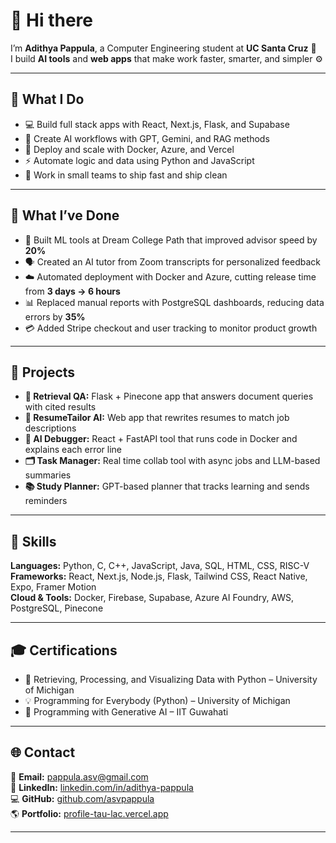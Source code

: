 # 👋 Hi there  

I’m **Adithya Pappula**, a Computer Engineering student at **UC Santa Cruz** 🐌  
I build **AI tools** and **web apps** that make work faster, smarter, and simpler ⚙️  

---

## 💼 What I Do  
- 💻 Build full stack apps with React, Next.js, Flask, and Supabase  
- 🧠 Create AI workflows with GPT, Gemini, and RAG methods  
- 🐳 Deploy and scale with Docker, Azure, and Vercel  
- ⚡ Automate logic and data using Python and JavaScript  
- 🤝 Work in small teams to ship fast and ship clean  

---

## 🚀 What I’ve Done  
- 🤖 Built ML tools at Dream College Path that improved advisor speed by **20%**  
- 🗣️ Created an AI tutor from Zoom transcripts for personalized feedback  
- ☁️ Automated deployment with Docker and Azure, cutting release time from **3 days → 6 hours**  
- 📊 Replaced manual reports with PostgreSQL dashboards, reducing data errors by **35%**  
- 💳 Added Stripe checkout and user tracking to monitor product growth  

---

## 🧩 Projects  
- **🔎 Retrieval QA:** Flask + Pinecone app that answers document queries with cited results  
- **📄 ResumeTailor AI:** Web app that rewrites resumes to match job descriptions  
- **🐞 AI Debugger:** React + FastAPI tool that runs code in Docker and explains each error line  
- **🗂️ Task Manager:** Real time collab tool with async jobs and LLM-based summaries  
- **📚 Study Planner:** GPT-based planner that tracks learning and sends reminders  

---

## 🧰 Skills  
**Languages:** Python, C, C++, JavaScript, Java, SQL, HTML, CSS, RISC-V  
**Frameworks:** React, Next.js, Node.js, Flask, Tailwind CSS, React Native, Expo, Framer Motion  
**Cloud & Tools:** Docker, Firebase, Supabase, Azure AI Foundry, AWS, PostgreSQL, Pinecone  

---

## 🎓 Certifications  
- 🐍 Retrieving, Processing, and Visualizing Data with Python – University of Michigan  
- 💡 Programming for Everybody (Python) – University of Michigan  
- 🤖 Programming with Generative AI – IIT Guwahati  

---

## 🌐 Contact  
📧 **Email:** pappula.asv@gmail.com  
💼 **LinkedIn:** [linkedin.com/in/adithya-pappula](https://linkedin.com/in/adithya-pappula)  
💻 **GitHub:** [github.com/asvpappula](https://github.com/asvpappula)  
🌎 **Portfolio:** [profile-tau-lac.vercel.app](https://profile-tau-lac.vercel.app)  

---
